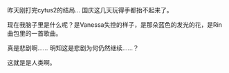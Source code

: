 昨天刚打完cytus2的结局… 国庆这几天玩得手都抬不起来了。

现在我脑子里是什么呢？是Vanessa失控的样子，是那朵蓝色的发光的花，是Rin曲包里的一首歌曲。

真是悲剧啊…… 明知这是悲剧为何仍然继续……？

这就是是人类啊。
